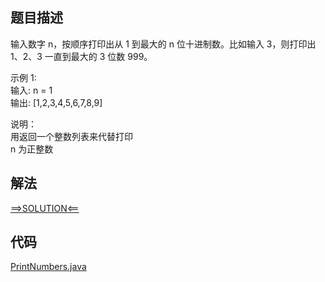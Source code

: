 ## 题目描述

输入数字 n，按顺序打印出从 1 到最大的 n 位十进制数。比如输入 3，则打印出 1、2、3 一直到最大的 3 位数 999。

示例 1:
<br>输入: n = 1
<br>输出: [1,2,3,4,5,6,7,8,9]

说明：
<br>用返回一个整数列表来代替打印
<br>n 为正整数

## 解法

[==>SOLUTION<==](https://leetcode-cn.com/problems/da-yin-cong-1dao-zui-da-de-nwei-shu-lcof/solution/mian-shi-ti-17-da-yin-cong-1-dao-zui-da-de-n-wei-2/)

## 代码

[PrintNumbers.java](https://github.com/Marshal7cc/leetcode-java/blob/master/src/offer/PrintNumbers.java)


